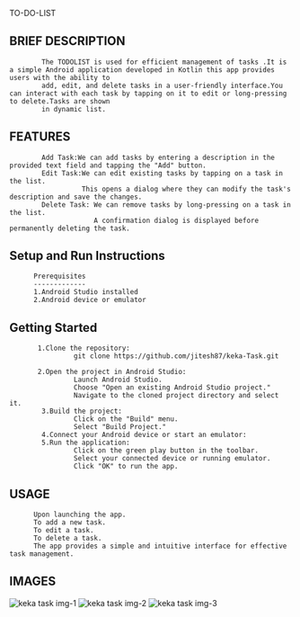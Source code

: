 TO-DO-LIST

BRIEF DESCRIPTION
-----------------

            The TODOLIST is used for efficient management of tasks .It is a simple Android application developed in Kotlin this app provides users with the ability to
            add, edit, and delete tasks in a user-friendly interface.You can interact with each task by tapping on it to edit or long-pressing to delete.Tasks are shown 
            in dynamic list.

FEATURES
--------
            Add Task:We can add tasks by entering a description in the provided text field and tapping the "Add" button.
            Edit Task:We can edit existing tasks by tapping on a task in the list.
                      This opens a dialog where they can modify the task's description and save the changes.
            Delete Task: We can remove tasks by long-pressing on a task in the list. 
                         A confirmation dialog is displayed before permanently deleting the task.

Setup and Run Instructions
--------------------------

          Prerequisites
          -------------
          1.Android Studio installed
          2.Android device or emulator

Getting Started
---------------

           1.Clone the repository:
                    git clone https://github.com/jitesh87/keka-Task.git

           2.Open the project in Android Studio:
                    Launch Android Studio.
                    Choose "Open an existing Android Studio project."
                    Navigate to the cloned project directory and select it.
            3.Build the project:
                    Click on the "Build" menu.
                    Select "Build Project."
            4.Connect your Android device or start an emulator:
            5.Run the application:
                    Click on the green play button in the toolbar.
                    Select your connected device or running emulator.
                    Click "OK" to run the app.

USAGE
-----

          Upon launching the app.
          To add a new task.
          To edit a task.
          To delete a task.
          The app provides a simple and intuitive interface for effective task management.

IMAGES
------

![keka task img-1](https://github.com/jitesh87/keka-Task/assets/84616284/a842f849-1501-49e4-be6f-54edc4732073)
![keka task img-2](https://github.com/jitesh87/keka-Task/assets/84616284/ca18f4a0-5f95-4c0a-99ca-4fece88e73e2)
![keka task img-3](https://github.com/jitesh87/keka-Task/assets/84616284/b14ec3db-7dfc-4fe1-bba0-da6307d68398)

